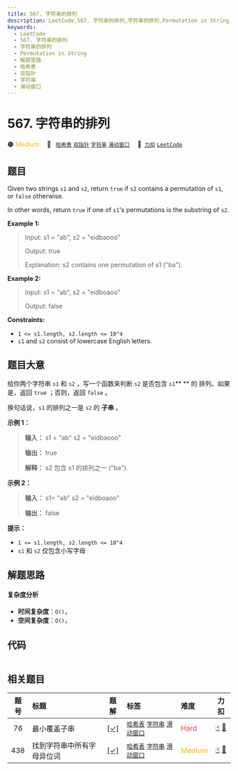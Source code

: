 ```yaml
---
title: 567. 字符串的排列
description: LeetCode,567. 字符串的排列,字符串的排列,Permutation in String,解题思路,哈希表,双指针,字符串,滑动窗口
keywords:
  - LeetCode
  - 567. 字符串的排列
  - 字符串的排列
  - Permutation in String
  - 解题思路
  - 哈希表
  - 双指针
  - 字符串
  - 滑动窗口
---
```


# 567. 字符串的排列

🟠 <font color=#ffb800>Medium</font>&emsp; 🔖&ensp; [`哈希表`](/tag/hash-table.md) [`双指针`](/tag/two-pointers.md) [`字符串`](/tag/string.md) [`滑动窗口`](/tag/sliding-window.md)&emsp; 🔗&ensp;[`力扣`](https://leetcode.cn/problems/permutation-in-string) [`LeetCode`](https://leetcode.com/problems/permutation-in-string)

## 题目

Given two strings `s1` and `s2`, return `true` if `s2` contains a permutation
of `s1`, or `false` otherwise.

In other words, return `true` if one of `s1`'s permutations is the substring
of `s2`.



**Example 1:**

> Input: s1 = "ab", s2 = "eidbaooo"
> 
> Output: true
> 
> Explanation: s2 contains one permutation of s1 ("ba").

**Example 2:**

> Input: s1 = "ab", s2 = "eidboaoo"
> 
> Output: false

**Constraints:**

  * `1 <= s1.length, s2.length <= 10^4`
  * `s1` and `s2` consist of lowercase English letters.


## 题目大意

给你两个字符串 `s1` 和 `s2` ，写一个函数来判断 `s2` 是否包含 `s1`** ** 的 排列。如果是，返回 `true` ；否则，返回
`false` 。

换句话说，`s1` 的排列之一是 `s2` 的 **子串** 。



**示例 1：**

> 
> 
> 
> 
> 
> **输入：** s1 = "ab" s2 = "eidbaooo"
> 
> **输出：** true
> 
> **解释：** s2 包含 s1 的排列之一 ("ba").
> 
> 

**示例 2：**

> 
> 
> 
> 
> 
> **输入：** s1= "ab" s2 = "eidboaoo"
> 
> **输出：** false
> 
> 



**提示：**

  * `1 <= s1.length, s2.length <= 10^4`
  * `s1` 和 `s2` 仅包含小写字母


## 解题思路

#### 复杂度分析

- **时间复杂度**：`O()`，
- **空间复杂度**：`O()`，

## 代码

```javascript

```

## 相关题目

<!-- prettier-ignore -->
| 题号 | 标题 | 题解 | 标签 | 难度 | 力扣 |
| :------: | :------ | :------: | :------ | :------ | :------: |
| 76 | 最小覆盖子串 | [[✓]](/problem/0076.md) |  [`哈希表`](/tag/hash-table.md) [`字符串`](/tag/string.md) [`滑动窗口`](/tag/sliding-window.md) | <font color=#ff334b>Hard</font> | [🀄️](https://leetcode.cn/problems/minimum-window-substring) [🔗](https://leetcode.com/problems/minimum-window-substring) |
| 438 | 找到字符串中所有字母异位词 | [[✓]](/problem/0438.md) |  [`哈希表`](/tag/hash-table.md) [`字符串`](/tag/string.md) [`滑动窗口`](/tag/sliding-window.md) | <font color=#ffb800>Medium</font> | [🀄️](https://leetcode.cn/problems/find-all-anagrams-in-a-string) [🔗](https://leetcode.com/problems/find-all-anagrams-in-a-string) |